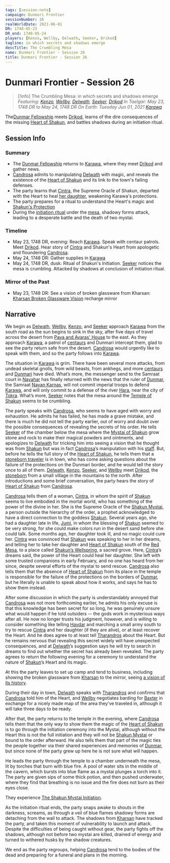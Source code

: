```yaml
---
tags: [session-note]
campaign: Dunmari Frontier
sessionNumber: 26
realWorldDate: 2021-06-01
DR: 1748-05-23
DR_end: 1748-05-24
players: [Kenzo, Wellby, Delwath, Seeker, Drikod]
tagline: in which secrets and shadows emerge
descTitle: The Crumbling Mesa
name: Dunmari Frontier - Session 26
title: Dunmari Frontier - Session 26
---
```

# Dunmari Frontier - Session 26

>[!info] The Crumbling Mesa: in which secrets and shadows emerge
> *Featuring: [Kenzo](<../../../people/pcs/dunmar-fellowship/kenzo.md>), [Wellby](<../../../people/pcs/dunmar-fellowship/wellby.md>), [Delwath](<../../../people/pcs/dunmar-fellowship/delwath.md>), [Seeker](<../../../people/pcs/dunmar-fellowship/seeker.md>), [Drikod](<../../../people/pcs/dunmar-fellowship/guests/drikod.md>)*
> *In Taelgar: May 23, 1748 DR to May 24, 1748 DR*
> *On Earth: Tuesday Jun 01, 2021*
> *[Karawa](<../../../gazetteer/greater-dunmar/realms/dunmar/eastern-dunmar/karawa.md>)*

The[Dunmar Fellowship](<../../../people/pcs/dunmar-fellowship/dunmar-fellowship.md>) meets [Drikod](<../../../people/pcs/dunmar-fellowship/guests/drikod.md>), learns of the dire consequences of the missing [Heart of Shakun](<../../../things/artifacts-of-power/heart-of-shakun.md>), and battles shadows during an initiation ritual.
## Session Info
### Summary
- The [Dunmar Fellowship](<../../../people/pcs/dunmar-fellowship/dunmar-fellowship.md>) returns to [Karawa](<../../../gazetteer/greater-dunmar/realms/dunmar/eastern-dunmar/karawa.md>), where they meet [Drikod](<../../../people/pcs/dunmar-fellowship/guests/drikod.md>) and gather news.
- [Candrosa](<../../../people/dunmari/candrosa.md>) admits to manipulating [Delwath](<../../../people/pcs/dunmar-fellowship/delwath.md>) with magic,  and reveals the existence of the [Heart of Shakun](<../../../things/artifacts-of-power/heart-of-shakun.md>) and its link to the town's failing defenses.
- The party learns that [Cintra](<../../../people/dunmari/cintra.md>), the Supreme Oracle of Shakun, departed with the Heart to heal [her daughter](<../../../people/dunmari/jumi.md>), weakening Karawa's protections.
- The party prepares for a ritual to understand the Heart's magic and [Shakun's Protection](<../../../gods-and-religions/religions/five-siblings/shakun-s-protection.md>)
- During the [initiation ritual](<../dreams-and-visions/the-shakun-mystai-initiation.md>) under the [mesa](<../../../gazetteer/greater-dunmar/realms/dunmar/eastern-dunmar/red-mesa.md>), shadowy forms attack, leading to a desperate battle and the death of two mystai.

### Timeline
- May 23, 1748 DR, evening: Reach [Karawa](<../../../gazetteer/greater-dunmar/realms/dunmar/eastern-dunmar/karawa.md>). Speak with centaur patrols. Meet [Drikod](<../../../people/pcs/dunmar-fellowship/guests/drikod.md>). Hear story of [Cintra](<../../../people/dunmari/cintra.md>) and Shakun's Heart from apologetic and floundering [Candrosa](<../../../people/dunmari/candrosa.md>).
- May 24, 1748 DR: Gather supplies in [Karawa](<../../../gazetteer/greater-dunmar/realms/dunmar/eastern-dunmar/karawa.md>)
- May 24, 1748 DR, dusk: Ritual of Shakun's Initiation. [Seeker](<../../../people/pcs/dunmar-fellowship/seeker.md>) notices the mesa is crumbling. Attacked by shadows at conclusion of initiation ritual.

### Mirror of the Past
 - May 23, 1748 DR: See a vision of broken glassware from Kharsan: [Kharsan Broken Glassware Vision](<../mirror-visions/kharsan-broken-glassware-vision.md>) recharge mirror


## Narrative
We begin as [Delwath](<../../../people/pcs/dunmar-fellowship/delwath.md>), [Wellby](<../../../people/pcs/dunmar-fellowship/wellby.md>), [Kenzo](<../../../people/pcs/dunmar-fellowship/kenzo.md>), and [Seeker](<../../../people/pcs/dunmar-fellowship/seeker.md>) approach [Karawa](<../../../gazetteer/greater-dunmar/realms/dunmar/eastern-dunmar/karawa.md>) from the south road as the sun begins to sink in the sky, after five days of travel across the desert from [Pava and Avaras' House](<../../../gazetteer/greater-dunmar/dunmari-basin/pava-and-avaras-house.md>) to the east. As they approach [Karawa](<../../../gazetteer/greater-dunmar/realms/dunmar/eastern-dunmar/karawa.md>), a patrol of [centaurs](<../../../species/unusual-species/centaurs.md>) and Dunmari intercept them, glad to see the party return safe from the desert. [Candrosa](<../../../people/dunmari/candrosa.md>) would urgently like to speak with them, and so the party follows into [Karawa](<../../../gazetteer/greater-dunmar/realms/dunmar/eastern-dunmar/karawa.md>). 

The situation in [Karawa](<../../../gazetteer/greater-dunmar/realms/dunmar/eastern-dunmar/karawa.md>) is grim. There have been several more attacks, from undead skeletal gnolls, from wild beasts, from ankhegs, and more [centaurs](<../../../species/unusual-species/centaurs.md>) and [Dunmari](<../../../gazetteer/greater-dunmar/realms/dunmar/dunmar.md>) have died. What’s more, the messenger send to the Samraat court in [Nayahar](<../../../gazetteer/greater-dunmar/realms/dunmar/western-dunmar/nayahar.md>) has finally returned with the news that the ruler of [Dunmar](<../../../gazetteer/greater-dunmar/realms/dunmar/dunmar.md>), the Samraat [Nayan Karnas](<../../../people/dunmari/nayan-karnas.md>), will not commit imperial troops to defend [Karawa](<../../../gazetteer/greater-dunmar/realms/dunmar/eastern-dunmar/karawa.md>), and will only commit to a defense of the river [Hara](<../../../gazetteer/greater-dunmar/rivers/hara-watershed/hara.md>), near the city of [Tokra](<../../../gazetteer/greater-dunmar/realms/dunmar/central-dunmar/tokra/tokra.md>). What’s more, [Seeker](<../../../people/pcs/dunmar-fellowship/seeker.md>) notes that the mesa around the [Temple of Shakun](<../../../gazetteer/greater-dunmar/realms/dunmar/eastern-dunmar/temple-of-shakun.md>) seems to be crumbling. 

The party speaks with [Candrosa](<../../../people/dunmari/candrosa.md>), who seems to have aged with worry and exhaustion. He admits he has failed, he has made a grave mistake, and there is much he did not tell the party earlier, out of worry and doubt over the possible consequences of revealing the secrets of his order. He tells [Seeker](<../../../people/pcs/dunmar-fellowship/seeker.md>) of the chamber below the mesa where the [Mystai of Shakun](<../../../groups/dunmari-mystery-cults/shakun-mystai.md>) grow stone and rock to make their magical powders and ointments, and apologizes to [Delwath](<../../../people/pcs/dunmar-fellowship/delwath.md>) for tricking him into seeing a vision that he thought was from [Shakun](<../../../gods-and-religions/gods/incorporeal-gods/dunmari-pantheon/shakun.md>) but was in fact [Candrosa](<../../../people/dunmari/candrosa.md>)’s manipulation with his [staff](<../../../things/artifacts-of-power/dreamweaver-staff.md>). But, before he tells the full story of the [Heart of Shakun](<../../../things/artifacts-of-power/heart-of-shakun.md>), he tells them that a [stoneborn traveler](<../../../people/pcs/dunmar-fellowship/guests/drikod.md>) is in town, who has come asking questions about the failure of the protections on the Dunmari border, and he would tell the story once to all of them. [Delwath](<../../../people/pcs/dunmar-fellowship/delwath.md>), [Kenzo](<../../../people/pcs/dunmar-fellowship/kenzo.md>), [Seeker](<../../../people/pcs/dunmar-fellowship/seeker.md>), and [Wellby](<../../../people/pcs/dunmar-fellowship/wellby.md>) meet [Drikod](<../../../people/pcs/dunmar-fellowship/guests/drikod.md>), the [stoneborn](<../../../species/stoneborn.md>) from a small village in the mountains to the north. After introductions and some brief conversation, the party hears the story of [Heart of Shakun](<../../../things/artifacts-of-power/heart-of-shakun.md>) from [Candrosa](<../../../people/dunmari/candrosa.md>). 

[Candrosa](<../../../people/dunmari/candrosa.md>) tells them of a woman, [Cintra](<../../../people/dunmari/cintra.md>), in whom the spirit of [Shakun](<../../../gods-and-religions/gods/incorporeal-gods/dunmari-pantheon/shakun.md>) seems to live embodied in the mortal world, who has something of the power of the divine in her. She is the Supreme Oracle of the [Shakun Mystai](<../../../groups/dunmari-mystery-cults/shakun-mystai.md>), a person outside the hierarchy of the order, a prophet acknowledged to have a direct connection to the goddess [Shakun](<../../../gods-and-religions/gods/incorporeal-gods/dunmari-pantheon/shakun.md>). Several years ago, she had a daughter late in life, [Jumi](<../../../people/dunmari/jumi.md>), in whom the blessing of [Shakun](<../../../gods-and-religions/gods/incorporeal-gods/dunmari-pantheon/shakun.md>) seemed to be very strong, for she could make colors run in the desert sand before she could talk. Some months ago, her daughter took ill, and no magic could cure her. [Cintra](<../../../people/dunmari/cintra.md>) was convinced that [Shakun](<../../../gods-and-religions/gods/incorporeal-gods/dunmari-pantheon/shakun.md>) was speaking to her in her dreams, and telling her to take her daughter and [Heart of Shakun](<../../../things/artifacts-of-power/heart-of-shakun.md>) south of the [Red Mesa](<../../../gazetteer/greater-dunmar/realms/dunmar/eastern-dunmar/red-mesa.md>), to a place called [Shakun’s Wellspring](<../../../gazetteer/greater-dunmar/realms/dunmar/eastern-dunmar/shakuns-wellspring.md>), a sacred grove. Here, [Cintra](<../../../people/dunmari/cintra.md>)’s dreams said, the power of the Heart could heal her daughter. She left with some trusted companions in early February, and no one has heard from her since, despite several efforts of the mystai to send rescue. [Candrosa](<../../../people/dunmari/candrosa.md>) also tells them that the absence of [Heart of Shakun](<../../../things/artifacts-of-power/heart-of-shakun.md>) from its place in the temple is responsible for the failure of the protections on the borders of [Dunmar](<../../../gazetteer/greater-dunmar/realms/dunmar/dunmar.md>), but he literally is unable to speak about how it works, and says he has to show them instead. 

After some discussion in which the party is understandably annoyed that [Candrosa](<../../../people/dunmari/candrosa.md>) was not more forthcoming earlier, he admits his only excuse is that this knowledge has been secret for so long, he was genuinely unsure what would happen if he told outsiders -- the gods work in mysterious ways after all. He now no longer trusts his judgment, however, and is willing to consider something like telling [Havdar](<../../../people/dunmari/havdar.md>) and marching a small army south to try to rescue [Cintra](<../../../people/dunmari/cintra.md>) and her daughter (if they are alive), or at least recover the Heart. And he does agree to at least tell [Tharandros](<../../../people/other-nonhumans/tharandros.md>) about the Heart. But he remains nervous that revealing this secret widely will have unexpected consequences, and at [Delwath](<../../../people/pcs/dunmar-fellowship/delwath.md>)’s suggestion says he will try to search in dreams to find out whether the secret has already been revealed. The party agrees to return the following evening for a ceremony to understand the nature of [Shakun](<../../../gods-and-religions/gods/incorporeal-gods/dunmari-pantheon/shakun.md>)’s Heart and its magic.

At this the party leaves to set up camp and tend to business, including showing the broken glassware from [Kharsan](<../../../gazetteer/greater-dunmar/dunmari-basin/kharsan.md>) to the mirror, seeing [a vision of its history](<../mirror-visions/kharsan-broken-glassware-vision.md>). 

During their day in town, [Delwath](<../../../people/pcs/dunmar-fellowship/delwath.md>) speaks with [Tharandros](<../../../people/other-nonhumans/tharandros.md>) and confirms that [Candrosa](<../../../people/dunmari/candrosa.md>) told him of the Heart, and [Wellby](<../../../people/pcs/dunmar-fellowship/wellby.md>) negotiates barding for [Baxter](<../../../people/pcs/dunmar-fellowship/companions/baxter.md>) in exchange for a nicely made map of the area they’ve traveled in, although it will take three days to be ready. 

After that, the party returns to the temple in the evening, where [Candrosa](<../../../people/dunmari/candrosa.md>) tells them that the only way to show them the magic of the [Heart of Shakun](<../../../things/artifacts-of-power/heart-of-shakun.md>) is to go through the initiation ceremony into the Mystai, although without the Heart this is not the full initiation and they will not be [Shakun Mystai](<../../../groups/dunmari-mystery-cults/shakun-mystai.md>) or bound to the order afterward. He also tells them that part of the magic ties the people together via their shared experiences and memories of [Dunmar](<../../../gazetteer/greater-dunmar/realms/dunmar/dunmar.md>), but since none of the party grew up here he is not sure what will happen. 

He leads the party through the temple to a chamber underneath the mesa, lit by torches that burn with blue fire. A pool of water sits in the middle of the cavern, which bursts into blue flame as a mystai plunges a torch into it. The party are given sips of some thick potion, and then pushed underwater, where they find that breathing is no issue and the fire does not burn as their eyes close. 

They experience [The Shakun Mystai Initiation](<../dreams-and-visions/the-shakun-mystai-initiation.md>).

As the initiation ritual ends, the party snaps awake to shouts in the darkness, screams, as through a veil of blue flames shadowy forms are detaching from the wall to attack. The shadows from [Kharsan](<../../../gazetteer/greater-dunmar/dunmari-basin/kharsan.md>) have tracked the party, and taken this moment of vulnerability to launch and attack. Despite the difficulties of being caught without gear, the party fights off the shadows, although not before two mystai are killed, drained of energy and turned to withered husks by the shadow creatures. 

We end as the party regroups, helping [Candrosa](<../../../people/dunmari/candrosa.md>) tend to the bodies of the dead and preparing for a funeral and plans in the morning. 

